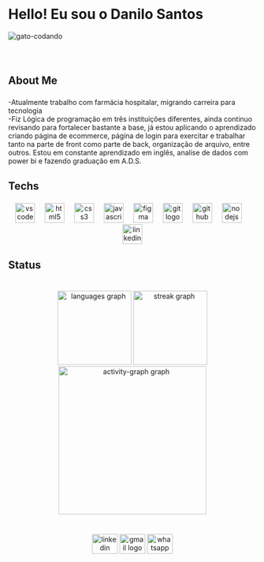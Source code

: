 <br clear="both">

<h1 align="left">Hello! Eu sou o Danilo Santos</h1>

<img src=https://www.tramaweb.com.br/wp-content/uploads/2019/10/f6719fd6-tenor.gif alt="gato-codando"> </img>

###

<br clear="both">

<h2 align="left">About Me</h2>

###

<p align="left">-Atualmente trabalho com farmácia hospitalar, migrando carreira para tecnologia<br>-Fiz Lógica de programação em três instituições diferentes, ainda continuo revisando para fortalecer bastante a base, já estou aplicando o aprendizado criando página de ecommerce, página de login para exercitar e trabalhar tanto na parte de front como parte de back, organização de arquivo, entre outros. Estou em constante aprendizado em inglês, analise de dados com power bi e fazendo graduação em A.D.S.</p>

###

<h2 align="left">Techs</h2>

###

<div align="center">
  <img src="https://skillicons.dev/icons?i=vscode" height="40" alt="vscode logo"  />
  <img width="12" />
  <img src="https://cdn.jsdelivr.net/gh/devicons/devicon/icons/html5/html5-original.svg" height="40" alt="html5 logo"  />
  <img width="12" />
  <img src="https://cdn.jsdelivr.net/gh/devicons/devicon/icons/css3/css3-original.svg" height="40" alt="css3 logo"  />
  <img width="12" />
  <img src="https://skillicons.dev/icons?i=js" height="40" alt="javascript logo"  />
  <img width="12" />
  <img src="https://skillicons.dev/icons?i=figma" height="40" alt="figma logo"  />
  <img width="12" />
  <img src="https://cdn.jsdelivr.net/gh/devicons/devicon/icons/git/git-original.svg" height="40" alt="git logo"  />
  <img width="12" />
  <img src="https://skillicons.dev/icons?i=github" height="40" alt="github logo"  />
  <img width="12" />
  <img src="https://skillicons.dev/icons?i=nodejs" height="40" alt="nodejs logo"  />
  <img width="12" />
  <img src="https://skillicons.dev/icons?i=linkedin" height="40" alt="linkedin logo"  />
</div>

###

<h2 align="left">Status</h2>

###

<br clear="both">

<div align="center">
  <img src="https://github-readme-stats.vercel.app/api/top-langs?username=DaniloSantos284&locale=en&hide_title=false&layout=compact&card_width=320&langs_count=5&theme=radical&hide_border=true&order=2" height="150" alt="languages graph"  />
  <img src="https://streak-stats.demolab.com?user=DaniloSantos284&locale=en&mode=daily&theme=radical&hide_border=false&border_radius=5&order=3" height="150" alt="streak graph"  />
  <img src="https://github-readme-activity-graph.vercel.app/graph?username=DaniloSantos284&radius=16&theme=redical&area=true&order=5" height="300" alt="activity-graph graph"  />
</div>

###

<br clear="both">

<div align="center">
  <img src="https://raw.githubusercontent.com/maurodesouza/profile-readme-generator/master/src/assets/icons/social/linkedin/default.svg" width="52" height="40" alt="linkedin logo"  />
  <img src="https://raw.githubusercontent.com/maurodesouza/profile-readme-generator/master/src/assets/icons/social/gmail/default.svg" width="52" height="40" alt="gmail logo"  />
  <img src="https://raw.githubusercontent.com/maurodesouza/profile-readme-generator/master/src/assets/icons/social/whatsapp/default.svg" width="52" height="40" alt="whatsapp logo"  />
</div>

###
